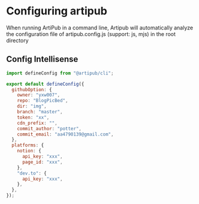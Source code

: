 # Configuring artipub

When running ArtiPub in a command line, Artipub will automatically analyze the configuration file of artipub.config.js (support: js, mjs) in the root directory

## Config Intellisense

```javascript
import defineConfig from "@artipub/cli";

export default defineConfig({
  githubOption: {
    owner: "yxw007",
    repo: "BlogPicBed",
    dir: "img",
    branch: "master",
    token: "xx",
    cdn_prefix: "",
    commit_author: "potter",
    commit_email: "aa4790139@gmail.com",
  },
  platforms: {
    notion: {
      api_key: "xxx",
      page_id: "xxx",
    },
    "dev.to": {
      api_key: "xxx",
    },
  },
});
```
